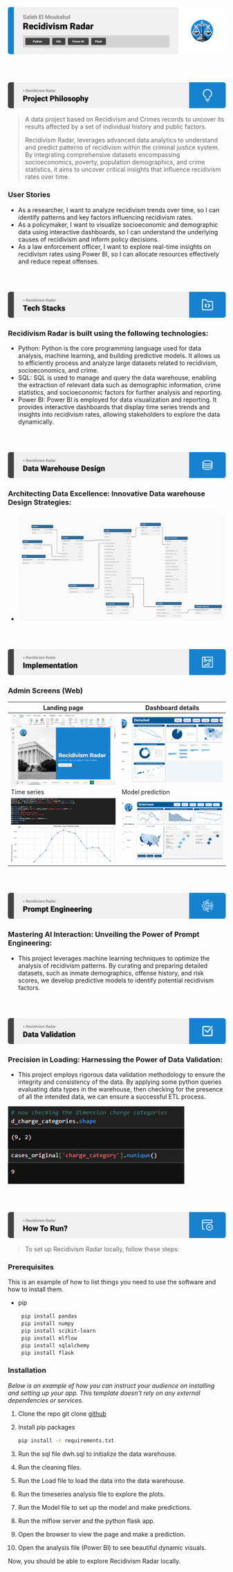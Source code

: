 <img src="readme/title1.svg"/>

<br><br>

<!-- project philosophy -->
<img src="readme/title2.svg"/>

> A data project based on Recidivism and Crimes records to uncover its results affected by a set of individual history and public factors.
>
>  Recidivism Radar, leverages advanced data analytics to understand and predict patterns of recidivism within the criminal justice system. By integrating comprehensive datasets encompassing socioeconomics, poverty, population demographics, and crime statistics, it aims to uncover critical insights that influence recidivism rates over time.

### User Stories
- As a researcher, I want to analyze recidivism trends over time, so I can identify patterns and key factors influencing recidivism rates.
- As a policymaker, I want to visualize socioeconomic and demographic data using interactive dashboards, so I can understand the underlying causes of recidivism and inform policy decisions.
- As a law enforcement officer, I want to explore real-time insights on recidivism rates using Power BI, so I can allocate resources effectively and reduce repeat offenses.

<br><br>
<!-- Tech stack -->
<img src="readme/title3.svg"/>

###  Recidivism Radar is built using the following technologies:

- Python: Python is the core programming language used for data analysis, machine learning, and building predictive models. It allows us to efficiently process and analyze large datasets related to recidivism, socioeconomics, and crime.
- SQL: SQL is used to manage and query the data warehouse, enabling the extraction of relevant data such as demographic information, crime statistics, and socioeconomic factors for further analysis and reporting.
- Power BI: Power BI is employed for data visualization and reporting. It provides interactive dashboards that display time series trends and insights into recidivism rates, allowing stakeholders to explore the data dynamically.


<br><br>


<!-- Data warehouse Design -->
<img src="readme/title5.svg"/>

###  Architecting Data Excellence: Innovative Data warehouse Design Strategies:

- <img src="readme/demo/dwh_design.png">


<br><br>


<!-- Implementation -->
<img src="readme/title6.svg"/>



### Admin Screens (Web)
| Landing page  | Dashboard details 
| ---| ---|
| ![Landing](./readme/demo/landing_page.png) |![fsdaf](./readme/demo/gif.gif) |
| Time series  | Model prediction 
| ![Landing](./readme/demo/time_series1.png) | ![fsdaf](./readme/demo/powerbi.gif) 
<br><br>


<!-- Prompt Engineering -->
<img src="readme/title7.svg"/>

###  Mastering AI Interaction: Unveiling the Power of Prompt Engineering:

- This project leverages machine learning techniques to optimize the analysis of recidivism patterns. By curating and preparing detailed datasets, such as inmate demographics, offense history, and risk scores, we develop predictive models to identify potential recidivism factors.

<br><br>



<!-- Data Validation -->
<img src="readme/title9.svg"/>

###  Precision in Loading: Harnessing the Power of Data Validation:

- This project employs rigorous data validation methodology to ensure the integrity and consistency of the data. By applying some python queries evaluating data types in the warehouse, then checking for the presence of all the intended data, we can ensure a successful ETL process.
<img src="readme/demo/data_validation.png">

<br><br>


<!-- How to run -->
<img src="readme/title10.svg"/>

> To set up Recidivism Radar locally, follow these steps:

### Prerequisites

This is an example of how to list things you need to use the software and how to install them.
* pip
  ```sh
   pip install pandas
   pip install numpy
   pip install scikit-learn
   pip install mlflow
   pip install sqlalchemy
   pip install flask

  ```
    

### Installation

_Below is an example of how you can instruct your audience on installing and setting up your app. This template doesn't rely on any external dependencies or services._


1. Clone the repo
   git clone [github](https://github.com/SalehMk0/Recidivism-Radar.git)
2. Install pip packages
   ```sh
   pip install -r requirements.txt
   ```
3. Run the sql file dwh.sql to initialize the data warehouse.

4. Run the cleaning files.
5. Run the Load file to load the data into the data warehouse.
6. Run the timeseries analysis file to explore the plots.
7. Run the Model file to set up the model and make predictions.
8. Run the mlflow server and the python flask app. 
9. Open the browser to view the page and make a prediction. 
10. Open the analysis file (Power BI) to see beautiful dynamic visuals.
 


Now, you should be able to explore Recidivism Radar locally.